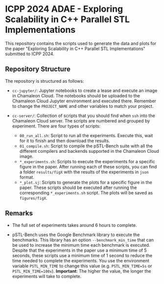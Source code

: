 # ICPP 2024 ADAE - Exploring Scalability in C++ Parallel STL Implementations

This repository contains the scripts used to generate the data and plots for the paper "Exploring Scalability in C++ Parallel STL Implementations" submitted to ICPP 2024.

## Repository Structure

The repository is structured as follows:

- `cc-jupyter/`: Jupyter notebooks to create a lease and execute an image in Chamaleon Cloud. The notebooks should be uploaded to the Chamaleon Cloud Jupyter environment and executed there. Remember to change the `PROJECT_NAME` and other variables to match your project.

- `cc-server/`: Collection of scripts that you should find when `ssh` into the Chamaleon Cloud server. The scripts are numbered and grouped by experiment. There are four types of scripts:
  - `00_run_all.sh`: Script to run all the experiments. Execute this, wait for it to finish and then download the results.
  - `01_compile.sh`: Script to compile the pSTL-Bench suite with all the different compilers and backends supported in the Chamaleon Cloud image.
  - `*_experiments.sh`: Scripts to execute the experiments for a specific figure in the paper. After running each of these scripts, you can find a folder `results/figX` with the results of the experiments in `json` format.
  - `*_plot.sj`: Scripts to generate the plots for a specific figure in the paper. These scripts should be executed after running the corresponding `*_experiments.sh` script. The plots will be saved as `figures/figX`.

## Remarks

- The full set of experiments takes around 6 hours to complete.

- pSTL-Bench uses the Google Benchmark library to execute the benchmarks. This library has an option `--benchmark_min_time` that can be used to increase the minimum time each benchmark is executed. Despite that the experiments in the paper use a minimum time of 5 seconds, these scripts use a minimum time of 1 second to reduce the time needed to complete the experiments. You use the environment variable `PSTL_MIN_TIME` to change this value (e.g. `PSTL_MIN_TIME=5s` or `PSTL_MIN_TIME=100x`). **Important**: The higher the value, the longer the experiments will take to complete.
